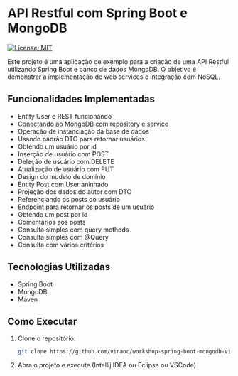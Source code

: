 # API Restful com Spring Boot e MongoDB

[![License: MIT](https://img.shields.io/badge/License-MIT-yellow.svg)](https://github.com/vinaoc/workshop-spring-boot-mongodb-vinaoc/blob/main/LICENSE)

Este projeto é uma aplicação de exemplo para a criação de uma API Restful utilizando Spring Boot e banco de dados MongoDB. O objetivo é demonstrar a implementação de web services e integração com NoSQL.

## Funcionalidades Implementadas
- Entity User e REST funcionando
- Conectando ao MongoDB com repository e service
- Operação de instanciação da base de dados
- Usando padrão DTO para retornar usuários
- Obtendo um usuário por id
- Inserção de usuário com POST
- Deleção de usuário com DELETE
- Atualização de usuário com PUT
- Design do modelo de domínio
- Entity Post com User aninhado
- Projeção dos dados do autor com DTO
- Referenciando os posts do usuário
- Endpoint para retornar os posts de um usuário
- Obtendo um post por id
- Comentários aos posts
- Consulta simples com query methods
- Consulta simples com @Query
- Consulta com vários critérios

## Tecnologias Utilizadas
- Spring Boot
- MongoDB
- Maven

## Como Executar
1. Clone o repositório:
   ```sh
   git clone https://github.com/vinaoc/workshop-spring-boot-mongodb-vinaoc.git
2. Abra o projeto e execute (Intellij IDEA ou Eclipse ou VSCode)

   
